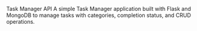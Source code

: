 Task Manager API
A simple Task Manager application built with Flask and MongoDB to manage tasks with categories, completion status, and CRUD operations.
